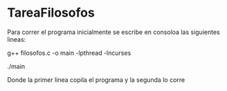 # TareaFilosofos
Para correr el programa inicialmente se escribe en consoloa las siguientes lineas:

g++ filosofos.c -o main -lpthread -lncurses

./main

Donde la primer linea copila el programa y la segunda lo corre
